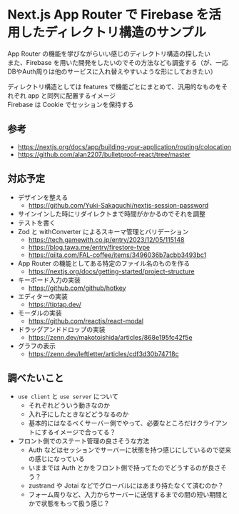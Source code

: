 # Next.js App Router で Firebase を活用したディレクトリ構造のサンプル

App Router の機能を学びながらいい感じのディレクトリ構造の探したい  
また、Firebase を用いた開発をしたいのでその方法なども調査する（が、一応DBやAuth周りは他のサービスに入れ替えやすいような形にしておきたい）  

ディレクトリ構造としては features で機能ごとにまとめて、汎用的なものをそれぞれ app と同列に配置するイメージ  
Firebase は Cookie でセッションを保持する

## 参考
- https://nextjs.org/docs/app/building-your-application/routing/colocation
- https://github.com/alan2207/bulletproof-react/tree/master

## 対応予定
- デザインを整える
  - https://github.com/Yuki-Sakaguchi/nextjs-session-password
- サインインした時にリダイレクトまで時間がかかるのでそれを調整
- テストを書く
- Zod と withConverter によるスキーマ管理とバリデーション
  - https://tech.gamewith.co.jp/entry/2023/12/05/115148
  - https://blog.tawa.me/entry/firestore-type
  - https://qiita.com/FAL-coffee/items/3496036b7acbb3493bc1
- App Router の機能としてある特定のファイル名のものを作る
  - https://nextjs.org/docs/getting-started/project-structure
- キーボード入力の実装
  - https://github.com/github/hotkey
- エディターの実装
  - https://tiptap.dev/
- モーダルの実装
  - https://github.com/reactjs/react-modal
- ドラッグアンドドロップの実装
  - https://zenn.dev/makotoishida/articles/868e195fc42f5e
- グラフの表示
  - https://zenn.dev/leftletter/articles/cdf3d30b74718c


## 調べたいこと
- `use client` と `use server` について
  - それぞれどういう動きなのか
  - 入れ子にしたときなどどうなるのか
  - 基本的にはなるべくサーバー側でやって、必要なところだけクライアントにするイメージで合ってる？
- フロント側でのステート管理の良さそうな方法
  - Auth などはセッションでサーバーに状態を持つ感じにしているので従来の感じになっている
  - いままでは Auth とかをフロント側で持ってたのでどうするのが良さそう？
  - zustrand や Jotai などでグローバルにはあまり持たなくて済むのか？  
  - フォーム周りなど、入力からサーバーに送信するまでの間の短い期間とかで状態をもって扱う感じ？
